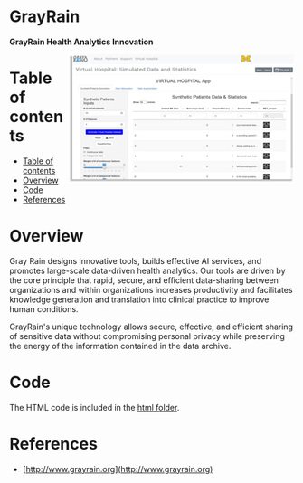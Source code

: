 # GrayRain

**GrayRain Health Analytics Innovation**

<a href="http://GrayRain.org"><img align="right" width="400" src="https://raw.githubusercontent.com/SOCR/GrayRain/master/html/GrayRain_VH_Snap.png"></a>

Table of contents
=================

<!--ts-->
   * [Table of contents](#table-of-contents)
   * [Overview](#overview)
   * [Code](#code)
   * [References](#references)
<!--te-->


Overview
========

Gray Rain designs innovative tools, builds effective AI services, and promotes large-scale data-driven health analytics. Our tools are driven by the core principle that rapid, secure, and efficient data-sharing between organizations and within organizations increases productivity and facilitates knowledge generation and translation into clinical practice to improve human conditions. 

GrayRain's unique technology allows secure, effective, and efficient sharing of sensitive data without compromising personal privacy while preserving the energy of the information contained in the data archive. 

Code
====

The HTML code is included in the [html folder](https://github.com/SOCR/GrayRain/tree/master/html).

References
==========

* [http://www.grayrain.org](http://www.grayrain.org)

<!-- http://www.gray-rain.com
				http://www.gray-rain.org
				http://www.grayrain.org
				http://www.grayrain.net
-->
